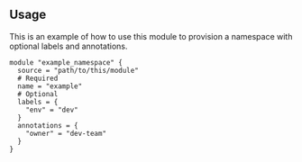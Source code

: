 ## Usage

This is an example of how to use this module to provision a namespace with optional labels and annotations.

```hcl
module "example_namespace" {
  source = "path/to/this/module"
  # Required
  name = "example"
  # Optional
  labels = {
    "env" = "dev"
  }
  annotations = {
    "owner" = "dev-team"
  }
}
```
